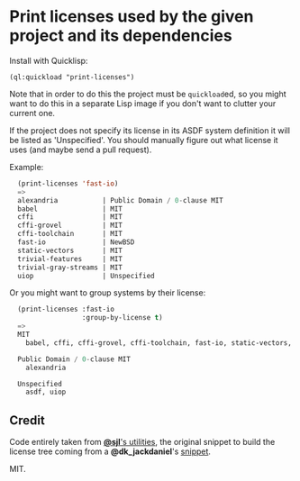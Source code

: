 # Print licenses used by the given project and its dependencies

Install with Quicklisp:

    (ql:quickload "print-licenses")

Note that in order to do this the project must be `quickload`ed, so you might
want to do this in a separate Lisp image if you don't want to clutter your
current one.


If the project does not specify its license in its ASDF system definition it
will be listed as 'Unspecified'.  You should manually figure out what license
it uses (and maybe send a pull request).

Example:

~~~lisp
  (print-licenses 'fast-io)
  =>
  alexandria           | Public Domain / 0-clause MIT
  babel                | MIT
  cffi                 | MIT
  cffi-grovel          | MIT
  cffi-toolchain       | MIT
  fast-io              | NewBSD
  static-vectors       | MIT
  trivial-features     | MIT
  trivial-gray-streams | MIT
  uiop                 | Unspecified
~~~

Or you might want to group systems by their license:

~~~lisp
  (print-licenses :fast-io
                  :group-by-license t)
  =>
  MIT
    babel, cffi, cffi-grovel, cffi-toolchain, fast-io, static-vectors, trivial-features, trivial-gray-streams

  Public Domain / 0-clause MIT
    alexandria

  Unspecified
    asdf, uiop
~~~

## Credit

Code entirely taken from
[**@sjl**'s utilities](https://github.com/sjl/cl-losh/blob/master/losh.lisp),
the original snippet to build the license tree coming from a
**@dk_jackdaniel**'s [snippet](http://paste.lisp.org/display/327154).

MIT.
